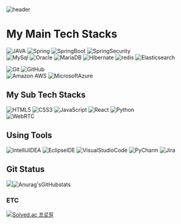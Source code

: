 ![header](https://capsule-render.vercel.app/api?type=Waving&color=timeAuto&height=300&section=header&text=Hello%20World!&desc=Welcome!%20TaeYeong%60s%20GitHub%20Profile&descAlignY=63&fontSize=90&animation=fadeIn)
# My Main Tech Stacks
![JAVA](https://img.shields.io/badge/Java-007396?style=for-the-badge&logo=OpenJDK&logoColor=white)          ![Spring](https://img.shields.io/badge/Spring-6DB33F?style=for-the-badge&logo=Spring&logoColor=white)                       ![SpringBoot](https://img.shields.io/badge/Spring%20Security-6DB33F?style=for-the-badge&logo=SpringBoot&logoColor=white)    ![SpringSecurity](https://img.shields.io/badge/Spring%20Security-6DB33F?style=for-the-badge&logo=SpringSecurity&logoColor=white)    
![MySql](https://img.shields.io/badge/MySQL-4479A1?style=for-the-badge&logo=MySQL&logoColor=white)  ![Oracle](https://img.shields.io/badge/Oracle-F80000?style=for-the-badge&logo=Oracle&logoColor=white)  ![MariaDB](https://img.shields.io/badge/MariaDB-003545?style=for-the-badge&logo=MariaDB&logoColor=white)   ![Hibernate](https://img.shields.io/badge/Hibernate-59666C?style=for-the-badge&logo=Hibernate&logoColor=white) ![redis](https://img.shields.io/badge/Redis-DC382D?style=for-the-badge&logo=Redis&logoColor=white)   ![Elasticsearch](https://img.shields.io/badge/Elasticsearch-005571?style=for-the-badge&logo=Elasticsearch&logoColor=white) 

![Git](https://img.shields.io/badge/Git-F05032?style=for-the-badge&logo=Git&logoColor=white)  ![GitHub](https://img.shields.io/badge/GitHub-181717?style=for-the-badge&logo=GitHub&logoColor=white)  
![Amazon AWS](https://img.shields.io/badge/AWS-232F3E?style=for-the-badge&logo=Amazon%20AWS&logoColor=white)   ![MicrosoftAzure](https://img.shields.io/badge/Azure-0078D4?style=for-the-badge&logo=Microsoft%20Azure&logoColor=white)   
## My Sub Tech Stacks
![HTML5](https://img.shields.io/badge/HTML5-E34F26?style=flat-square&logo=HTML5&logoColor=white) ![CSS3](https://img.shields.io/badge/CSS3-1572B6?style=flat-square&logo=CSS3&logoColor=white) ![JavaScript](https://img.shields.io/badge/JavaScript-F7DF1E?style=flat-square&logo=JavaScript&logoColor=white) ![React](https://img.shields.io/badge/React-61DAFB?style=flat-square&logo=React&logoColor=white)
![Python](https://img.shields.io/badge/Python-3776AB?style=flat-square&logo=Python&logoColor=white)  
![WebRTC](https://img.shields.io/badge/WebRTC-333333?style=flat-square&logo=WebRTC&logoColor=white)   
## Using Tools
![IntelliJIDEA](https://img.shields.io/badge/IntelliJ%20IDEA-000000?style=flat-square&logo=IntelliJ%20IDEA&logoColor=white)    ![EclipseIDE](https://img.shields.io/badge/Eclipse%20IDE-2C2255?style=flat-square&logo=EclipseIDE&logoColor=white)     ![VisualStudioCode](https://img.shields.io/badge/Visual%20Studio%20Code-007ACC?style=flat-square&logo=VisualStudioCode&logoColor=white) ![PyCharm](https://img.shields.io/badge/PyCharm-000000?style=flat-square&logo=PyCharm&logoColor=white)  ![Jira](https://img.shields.io/badge/Jira-0052CC?style=flat-square&logo=Jira&logoColor=white)   

## Git Status
![](https://github-profile-summary-cards.vercel.app/api/cards/profile-details?username=TaeYeongKwak&theme=vue)![Anurag'sGitHubstats](https://github-readme-stats.vercel.app/api?username=TaeYeongKwak&show_icons=true) 
### ETC
[![Solved.ac 프로필](http://mazassumnida.wtf/api/v2/generate_badge?boj=abgudv6403)](https://solved.ac/abgudv6403)
